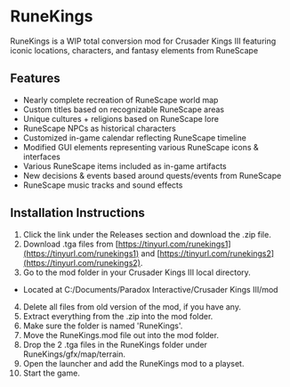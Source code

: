 # RuneKings
RuneKings is a WIP total conversion mod for Crusader Kings III featuring iconic locations, characters, and fantasy elements from RuneScape

## Features

* Nearly complete recreation of RuneScape world map
* Custom titles based on recognizable RuneScape areas 
* Unique cultures + religions based on RuneScape lore
* RuneScape NPCs as historical characters
* Customized in-game calendar reflecting RuneScape timeline
* Modified GUI elements representing various RuneScape icons & interfaces
* Various RuneScape items included as in-game artifacts
* New decisions & events based around quests/events from RuneScape
* RuneScape music tracks and sound effects

## Installation Instructions

1. Click the link under the Releases section and download the .zip file.
2. Download .tga files from [https://tinyurl.com/runekings1](https://tinyurl.com/runekings1) and [https://tinyurl.com/runekings2](https://tinyurl.com/runekings2).
3. Go to the mod folder in your Crusader Kings III local directory.
  * Located at C:/Documents/Paradox Interactive/Crusader Kings III/mod
4. Delete all files from old version of the mod, if you have any.
5. Extract everything from the .zip into the mod folder.
6. Make sure the folder is named 'RuneKings'.
7. Move the RuneKings.mod file out into the mod folder.
8. Drop the 2 .tga files in the RuneKings folder under RuneKings/gfx/map/terrain.
9. Open the launcher and add the RuneKings mod to a playset.
10. Start the game.

